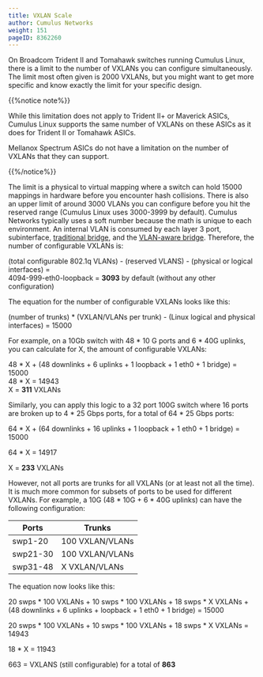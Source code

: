 ```yaml
---
title: VXLAN Scale
author: Cumulus Networks
weight: 151
pageID: 8362260
---
```

On Broadcom Trident II and Tomahawk switches running Cumulus Linux,
there is a limit to the number of VXLANs you can configure
simultaneously. The limit most often given is 2000 VXLANs, but you might
want to get more specific and know exactly the limit for your specific
design.

{{%notice note%}}

While this limitation does not apply to Trident II+ or Maverick ASICs,
Cumulus Linux supports the same number of VXLANs on these ASICs as it
does for Trident II or Tomahawk ASICs.

Mellanox Spectrum ASICs do not have a limitation on the number of VXLANs
that they can support.

{{%/notice%}}

The limit is a physical to virtual mapping where a switch can hold 15000
mappings in hardware before you encounter hash collisions. There is also
an upper limit of around 3000 VLANs you can configure before you hit the
reserved range (Cumulus Linux uses 3000-3999 by default). Cumulus
Networks typically uses a soft number because the math is unique to each
environment. An internal VLAN is consumed by each layer 3 port, subinterface, 
[traditional bridge](/cumulus-linux-36/Layer-2/Ethernet-Bridging-VLANs/Traditional-Bridge-Mode),
and the [VLAN-aware bridge](/cumulus-linux-36/Layer-2/Ethernet-Bridging-VLANs/VLAN-aware-Bridge-Mode).
Therefore, the number of configurable VXLANs is: 

 (total configurable 802.1q VLANs) -
(reserved VLANS) - (physical or logical interfaces) =  
4094-999-eth0-loopback = **3093** by default (without any other
configuration) 

The equation for the number of configurable VXLANs looks like this:

(number of trunks) \* (VXLAN/VLANs per trunk) - (Linux logical and
physical interfaces) = 15000

For example, on a 10Gb switch with 48 \* 10 G ports and 6 \* 40G
uplinks, you can calculate for X, the amount of configurable VXLANs:

48 \* X + (48 downlinks + 6 uplinks + 1 loopback + 1 eth0 + 1 bridge) =
15000  
48 \* X = 14943  
X = **311** VXLANs

Similarly, you can apply this logic to a 32 port 100G switch where 16
ports are broken up to 4 \* 25 Gbps ports, for a total of 64 \* 25 Gbps
ports:

64 \* X + (64 downlinks + 16 uplinks + 1 loopback + 1 eth0 + 1 bridge) =
15000

64 \* X = 14917

X = **233** VXLANs

However, not all ports are trunks for all VXLANs (or at least not all
the time). It is much more common for subsets of ports to be used for
different VXLANs. For example, a 10G (48 \* 10G + 6 \* 40G uplinks) can
have the following configuration:

| Ports    | Trunks          |
| -------- | --------------- |
| swp1-20  | 100 VXLAN/VLANs |
| swp21-30 | 100 VXLAN/VLANs |
| swp31-48 | X VXLAN/VLANs   |

The equation now looks like this:

20 swps \* 100 VXLANs + 10 swps \* 100 VXLANs + 18 swps \* X VXLANs +
(48 downlinks + 6 uplinks + loopback + 1 eth0 + 1 bridge) = 15000

20 swps \* 100 VXLANs + 10 swps \* 100 VXLANs + 18 swps \* X VXLANs =
14943

18 \* X = 11943

663 = VXLANS (still configurable) for a total of **863**
